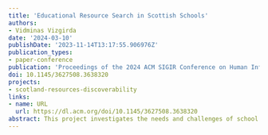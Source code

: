 ```yaml
---
title: 'Educational Resource Search in Scottish Schools'
authors:
- Vidminas Vizgirda
date: '2024-03-10'
publishDate: '2023-11-14T13:17:55.906976Z'
publication_types:
- paper-conference
publication: 'Proceedings of the 2024 ACM SIGIR Conference on Human Information Interaction and Retrieval'
doi: 10.1145/3627508.3638320
projects:
- scotland-resources-discoverability
links:
- name: URL
  url: https://dl.acm.org/doi/10.1145/3627508.3638320
abstract: This project investigates the needs and challenges of school teachers in Scotland involved in finding, using, and sharing educational resources online. The first exploratory stage comprises interviews with primary and secondary school teachers, teacher trainees, and other school staff to define the processes involved and how these processes are situated in teachers’ work context. The second stage is a review of existing tools that facilitate these tasks. The third and final stage consists of user centred iterative design and prototype evaluation studies, experimenting with potential improvements to online resource discoverability.
---
```

